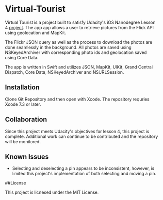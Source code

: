 # Virtual-Tourist

Virtual Tourist is a project built to satisfy Udacity's iOS Nanodegree Lesson 4 [project](https://www.udacity.com/course/ios-persistence-and-core-data--ud325). The app app allows a user to retrieve pictures from the Flick API using geolocation and MapKit.

The Flickr JSON query as well as the process to download the photos are done seamlessly in the background. All photos are saved using NSKeyedArchiver with corresponding photo ids and geolocation saved using Core Data. 

The app is written in Swift and utilizes JSON, MapKit, UIKit, Grand Central Dispatch, Core Data, NSKeyedArchiver and NSURLSession.

## Installation

Clone Git Repository and then open with Xcode. The repository requries Xcode 7.3 or later.

## Collaboration

Since this project meets Udacity's objectives for lesson 4, this project is complete. Additional work can continue to be contributed
and the repository will be monitored. 

## Known Issues

* Selecting and deselecting a pin appears to be inconsistent, however, is limited this project's implementation of both selecting 
and moving a pin.

##License

This project is licnesed under the MIT License. 
